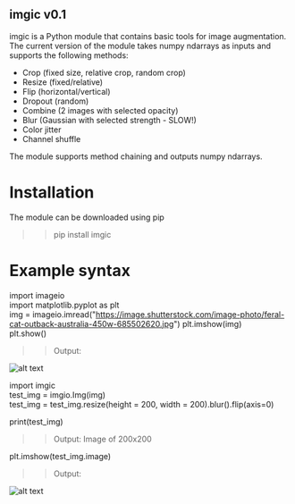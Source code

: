 ## imgic v0.1

imgic is a Python module that contains basic tools for image augmentation. The
current version of the module takes numpy ndarrays as inputs and supports the 
following methods:

- Crop (fixed size, relative crop, random crop)
- Resize (fixed/relative)
- Flip (horizontal/vertical)
- Dropout (random)
- Combine (2 images with selected opacity)
- Blur (Gaussian with selected strength - SLOW!)
- Color jitter
- Channel shuffle

The module supports method chaining and outputs numpy ndarrays.

# Installation

The module can be downloaded using pip

>> pip install imgic

# Example syntax

import imageio\
import matplotlib.pyplot as plt\
img = imageio.imread("https://image.shutterstock.com/image-photo/feral-cat-outback-australia-450w-685502620.jpg")
plt.imshow(img)\
plt.show()

>> Output:

![alt text](https://image.shutterstock.com/image-photo/feral-cat-outback-australia-450w-685502620.jpg)

import imgic\
test_img = imgio.Img(img)\
test_img = test_img.resize(height = 200, width = 200).blur().flip(axis=0)

print(test_img)
>> Output: Image of 200x200

plt.imshow(test_img.image)
>> Output: 

![alt text](https://i.ibb.co/KF53Jrw/Figure-1.png)


